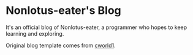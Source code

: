 # Nonlotus-eater's Blog

It's an official blog of Nonlotus-eater, a programmer who hopes to keep learning and exploring.

Original blog template comes from [cworld1](https://github.com/cworld1/astro-theme-pure).






